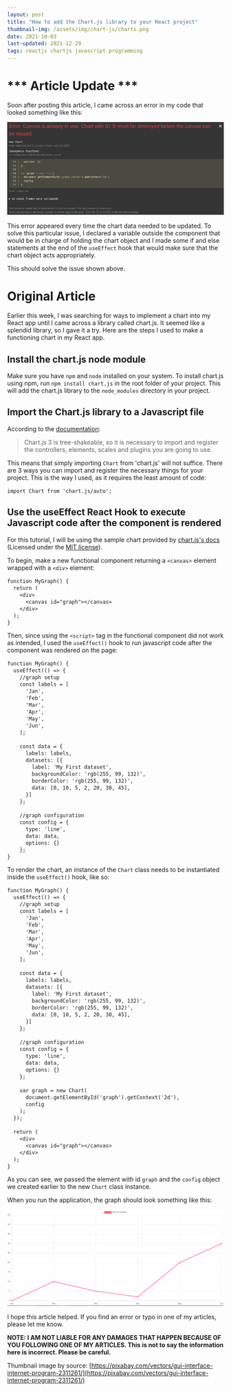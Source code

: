 ```yaml
---
layout: post
title: "How to add the Chart.js library to your React project"
thumbnail-img: /assets/img/chart-js/charts.png
date: 2021-10-03
last-updated: 2021-12-29
tags: reactjs chartjs javascript programming
---
```


# *** Article Update ***

Soon after posting this article, I came across an error in my code that looked something like this:

![React ChartJS error](../assets/img/chart-js/react-error-chartjs.png)

This error appeared every time the chart data needed to be updated. To solve this particular issue, I declared a variable outside the component that would be in charge of holding the chart object and I made some if and else statements at the end of the `useEffect` hook that would make sure that the chart object acts appropriately.

<script src="https://gist.github.com/ismaeltovar/8960cb53e3828886861e43e2672166a4.js"></script>

This should solve the issue shown above.

# Original Article

Earlier this week, I was searching for ways to implement a chart into my React app until I came across a library called chart.js. It seemed like a splendid library, so I gave it a try. Here are the steps I used to make a functioning chart in my React app.

## Install the chart.js node module

Make sure you have `npm` and `node` installed on your system. To install chart.js using npm, run `npm install chart.js` in the root folder of your project. This will add the chart.js library to the `node_modules` directory in your project. 

## Import the Chart.js library to a Javascript file

According to the [documentation](https://www.chartjs.org/docs/latest/getting-started/integration.html#bundlers-webpack-rollup-etc):

> Chart.js 3 is tree-shakeable, so it is necessary to import and register the controllers, elements, scales and plugins you are going to use.

This means that simply importing `Chart` from 'chart.js' will not suffice. There are 3 ways you can import and register the necessary things for your project. This is the way I used, as it requires the least amount of code:

```
import Chart from 'chart.js/auto';
```

## Use the useEffect React Hook to execute Javascript code after the component is rendered

For this tutorial, I will be using the sample chart provided by [chart.js's docs](https://www.chartjs.org/docs/latest/getting-started/) (Licensed under the [MIT license](https://github.com/chartjs/Chart.js/blob/master/LICENSE.md)).

To begin, make a new functional component returning a `<canvas>` element wrapped with a `<div>` element:

```
function MyGraph() {
  return (
    <div>
      <canvas id="graph"></canvas>
    </div>
  );
}
```

Then, since using the `<script>` tag in the functional component did not work as intended, I used the `useEffect()` hook to run javascript code after the component was rendered on the page:

```
function MyGraph() {
  useEffect(() => {
    //graph setup
    const labels = [
      'Jan',
      'Feb',
      'Mar',
      'Apr',
      'May',
      'Jun',
    ];

    const data = {
      labels: labels,
      datasets: [{
        label: 'My First dataset',
        backgroundColor: 'rgb(255, 99, 132)',
        borderColor: 'rgb(255, 99, 132)',
        data: [0, 10, 5, 2, 20, 30, 45],
      }]
    };

    //graph configuration
    const config = {
      type: 'line',
      data: data,
      options: {}
    };
}
```

To render the chart, an instance of the `Chart` class needs to be instantiated inside the `useEffect()` hook, like so:

```
function MyGraph() {
  useEffect(() => {
    //graph setup
    const labels = [
      'Jan',
      'Feb',
      'Mar',
      'Apr',
      'May',
      'Jun',
    ];

    const data = {
      labels: labels,
      datasets: [{
        label: 'My First dataset',
        backgroundColor: 'rgb(255, 99, 132)',
        borderColor: 'rgb(255, 99, 132)',
        data: [0, 10, 5, 2, 20, 30, 45],
      }]
    };

    //graph configuration
    const config = {
      type: 'line',
      data: data,
      options: {}
    };

    var graph = new Chart(
      document.getElementById('graph').getContext('2d'),
      config
    );
  });

  return (
    <div>
      <canvas id="graph"></canvas>
    </div>
  );
}
```

As you can see, we passed the element with id `graph` and the `config` object we created earlier to the new `Chart` class instance.

When you run the application, the graph should look something like this: 

![Sample chart](../assets/img/chart-js/sample-chart.png)

I hope this article helped. If you find an error or typo in one of my articles, please let me know.

**NOTE: I AM NOT LIABLE FOR ANY DAMAGES THAT HAPPEN BECAUSE OF YOU FOLLOWING ONE OF MY ARTICLES. This is not to say the information here is incorrect. Please be careful.**

Thumbnail image by source: [https://pixabay.com/vectors/gui-interface-internet-program-2311261/](https://pixabay.com/vectors/gui-interface-internet-program-2311261/)